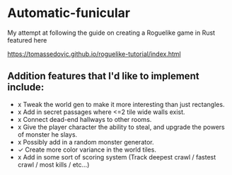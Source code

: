 # Automatic-funicular

My attempt at following the guide on creating a Roguelike game in Rust featured here

https://tomassedovic.github.io/roguelike-tutorial/index.html

## Addition features that I'd like to implement include:

- x Tweak the world gen to make it more interesting than just rectangles.
- x Add in secret passages where <=2 tile wide walls exist.
- x Connect dead-end hallways to other rooms.
- x Give the player character the ability to steal, and upgrade the powers of monster he slays.
- x Possibly add in a random monster generator.
- ✓ Create more color variance in the world tiles.
- x Add in some sort of scoring system (Track deepest crawl / fastest crawl / most kills / etc...)
